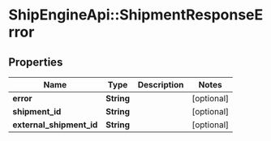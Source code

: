 # ShipEngineApi::ShipmentResponseError

## Properties
Name | Type | Description | Notes
------------ | ------------- | ------------- | -------------
**error** | **String** |  | [optional] 
**shipment_id** | **String** |  | [optional] 
**external_shipment_id** | **String** |  | [optional] 


